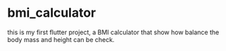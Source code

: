 # bmi_calculator

this is my first flutter project, a BMI calculator that show how balance the body mass and height can be check.
 
